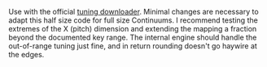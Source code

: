 Use with the official [tuning downloader](http://www.marksmart.net/instruments/continuum/tunings/FullRange.php). Minimal changes are necessary to adapt this half size code for full size Continuums. I recommend testing the extremes of the X (pitch) dimension and extending the mapping a fraction beyond the documented key range. The internal engine should handle the out-of-range tuning just fine, and in return rounding doesn't go haywire at the edges.
